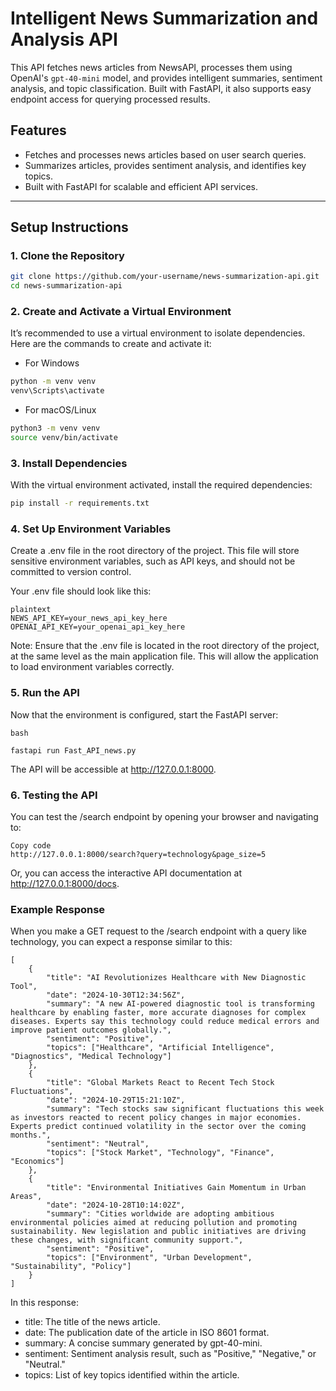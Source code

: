 # Intelligent News Summarization and Analysis API

This API fetches news articles from NewsAPI, processes them using OpenAI's `gpt-40-mini` model, and provides intelligent summaries, sentiment analysis, and topic classification. Built with FastAPI, it also supports easy endpoint access for querying processed results.

## Features
- Fetches and processes news articles based on user search queries.
- Summarizes articles, provides sentiment analysis, and identifies key topics.
- Built with FastAPI for scalable and efficient API services.

---

## Setup Instructions

### 1. Clone the Repository
```bash
git clone https://github.com/your-username/news-summarization-api.git
cd news-summarization-api
```

### 2. Create and Activate a Virtual Environment
It’s recommended to use a virtual environment to isolate dependencies. Here are the commands to create and activate it:
- For Windows
```bash
python -m venv venv
venv\Scripts\activate
```
- For macOS/Linux
```bash
python3 -m venv venv
source venv/bin/activate
```

### 3. Install Dependencies
With the virtual environment activated, install the required dependencies:
```bash
pip install -r requirements.txt
```

### 4. Set Up Environment Variables
Create a .env file in the root directory of the project. This file will store sensitive environment variables, such as API keys, and should not be committed to version control.

Your .env file should look like this:
```
plaintext
NEWS_API_KEY=your_news_api_key_here
OPENAI_API_KEY=your_openai_api_key_here
```

Note: Ensure that the .env file is located in the root directory of the project, at the same level as the main application file. This will allow the application to load environment variables correctly.

### 5. Run the API
Now that the environment is configured, start the FastAPI server:
```
bash

fastapi run Fast_API_news.py
```

The API will be accessible at http://127.0.0.1:8000.

### 6. Testing the API
You can test the /search endpoint by opening your browser and navigating to:
```
Copy code
http://127.0.0.1:8000/search?query=technology&page_size=5
```

Or, you can access the interactive API documentation at http://127.0.0.1:8000/docs.

### Example Response
When you make a GET request to the /search endpoint with a query like technology, you can expect a response similar to this:

```
[
    {
        "title": "AI Revolutionizes Healthcare with New Diagnostic Tool",
        "date": "2024-10-30T12:34:56Z",
        "summary": "A new AI-powered diagnostic tool is transforming healthcare by enabling faster, more accurate diagnoses for complex diseases. Experts say this technology could reduce medical errors and improve patient outcomes globally.",
        "sentiment": "Positive",
        "topics": ["Healthcare", "Artificial Intelligence", "Diagnostics", "Medical Technology"]
    },
    {
        "title": "Global Markets React to Recent Tech Stock Fluctuations",
        "date": "2024-10-29T15:21:10Z",
        "summary": "Tech stocks saw significant fluctuations this week as investors reacted to recent policy changes in major economies. Experts predict continued volatility in the sector over the coming months.",
        "sentiment": "Neutral",
        "topics": ["Stock Market", "Technology", "Finance", "Economics"]
    },
    {
        "title": "Environmental Initiatives Gain Momentum in Urban Areas",
        "date": "2024-10-28T10:14:02Z",
        "summary": "Cities worldwide are adopting ambitious environmental policies aimed at reducing pollution and promoting sustainability. New legislation and public initiatives are driving these changes, with significant community support.",
        "sentiment": "Positive",
        "topics": ["Environment", "Urban Development", "Sustainability", "Policy"]
    }
]
```

In this response:

- title: The title of the news article.
- date: The publication date of the article in ISO 8601 format.
- summary: A concise summary generated by gpt-40-mini.
- sentiment: Sentiment analysis result, such as "Positive," "Negative," or "Neutral."
- topics: List of key topics identified within the article.

